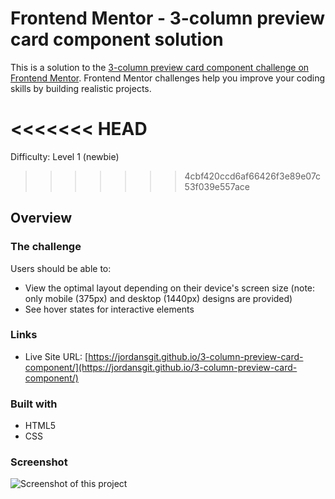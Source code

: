 # Frontend Mentor - 3-column preview card component solution

This is a solution to the [3-column preview card component challenge on Frontend Mentor](https://www.frontendmentor.io/challenges/3column-preview-card-component-pH92eAR2-). Frontend Mentor challenges help you improve your coding skills by building realistic projects. 

<<<<<<< HEAD
=======
Difficulty: Level 1 (newbie)

>>>>>>> 4cbf420ccd6af66426f3e89e07c53f039e557ace
## Overview

### The challenge

Users should be able to:

- View the optimal layout depending on their device's screen size (note: only mobile (375px) and desktop (1440px) designs are provided)
- See hover states for interactive elements

### Links

- Live Site URL: [https://jordansgit.github.io/3-column-preview-card-component/](https://jordansgit.github.io/3-column-preview-card-component/)

### Built with

- HTML5
- CSS 

### Screenshot
![Screenshot of this project](./)

